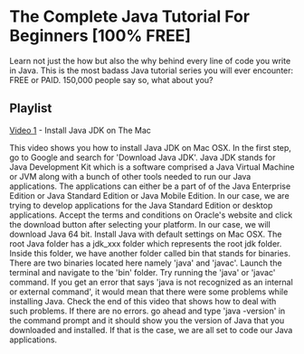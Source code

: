 # The Complete Java Tutorial For Beginners [100% FREE]

Learn not just the how but also the why behind every line of code you write in Java. This is the most badass Java tutorial series you will ever encounter: FREE or PAID. 150,000 people say so, what about you?

## Playlist

[Video 1](https://www.youtube.com/watch?v=8ORAAMr-_-0&t=0s&list=PLonJJ3BVjZW4QfXVLHe6ewOxLne_XFGWB&index=2) - Install Java JDK on The Mac

This video shows you how to install Java JDK on Mac OSX. In the first step, go to Google and search for 'Download Java JDK'. Java JDK stands for Java Development Kit which is a software comprised a Java Virtual Machine or JVM along with a bunch of other tools needed to run our Java applications. The applications can either be a part of of the Java Enterprise Edition or Java Standard Edition or Java Mobile Edition. In our case, we are trying to develop applications for the Java Standard Edition or desktop applications. Accept the terms and conditions on Oracle's website and click the download button after selecting your platform. In our case, we will download Java 64 bit. Install Java with default settings on Mac OSX. The root Java folder has a jdk_xxx folder which represents the root jdk folder. Inside this folder, we have another folder called bin that stands for binaries. There are two binaries located here namely 'java' and 'javac'. Launch the terminal and navigate to the 'bin' folder. Try running the 'java' or 'javac' command. If you get an error that says 'java is not recognized as an internal or external command', it would mean that there were some problems while installing Java. Check the end of this video that shows how to deal with such problems. If there are no errors. go ahead and type 'java -version' in the command prompt and it should show you the version of Java that you downloaded and installed. If that is the case, we are all set to code our Java applications.


